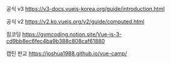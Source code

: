 공식 v3
https://v3-docs.vuejs-korea.org/guide/introduction.html

공식 v2
https://v2.ko.vuejs.org/v2/guide/computed.html

짐코딩
https://gymcoding.notion.site/Vue-js-3-cd9bb8ec6fec4ba9b388c808caf61880

캡틴 판교
https://joshua1988.github.io/vue-camp/
